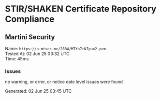 # STIR/SHAKEN Certificate Repository Compliance

## Martini Security

Name: `https://p.mtsec.me/2884/MTXn7rN7pux2.pem`\
Tested At: 02 Jun 25 03:32 UTC\
Time: 45ms

### Issues

no warning, or error, or notice date level issues were found

Generated: 02 Jun 25 03:45 UTC
